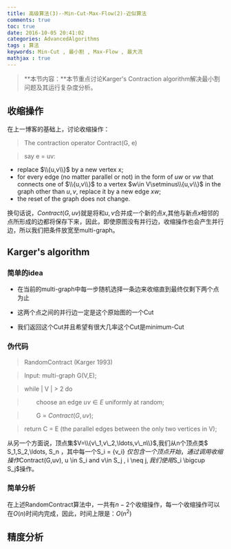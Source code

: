 ```yaml
---
title: 高级算法(3)--Min-Cut-Max-Flow(2)-近似算法
comments: true
toc: true
date: 2016-10-05 20:41:02
categories: AdvancedAlgorithms
tags : 算法
keywords: Min-Cut , 最小割 , Max-Flow , 最大流
mathjax : true
---
```


>**本节内容：**本节重点讨论Karger's Contraction algorithm解决最小割问题及其运行复杂度分析。

<!-- more -->

## 收缩操作

在上一博客的基础上，讨论收缩操作：

> The contraction operator Contract(G, e) 
  
>  say e = uv:
- replace $\\{u,v\\}$ by a new vertex x;
- for every edge (no matter parallel or not) in the form of $uw$ or $vw$ that connects one of $\\{u,v\\}$ to a vertex $w\in V\setminus\\{u,v\\}$ in the graph other than $u,v$, replace it by a new edge $xw$;
- the reset of the graph does not change.

换句话说，$Contract(G, uv)$就是将和$u,v$合并成一个新的点$x$,其他与新点$x$相邻的点所形成的边都将保存下来，因此，即使原图没有并行边，收缩操作也会产生并行边，所以我们把条件放宽至multi-graph。

## Karger's algorithm

### 简单的idea

- 在当前的multi-graph中每一步随机选择一条边来收缩直到最终仅剩下两个点为止

- 这两个点之间的并行边一定是这个原始图的一个Cut

- 我们返回这个Cut并且希望有很大几率这个Cut是minimum-Cut

### 伪代码

> RandomContract (Karger 1993)
  
> Input: multi-graph G(V,E);

> while | V | > 2 do

> &emsp;&emsp;choose an edge ${uv}\in E$ uniformly at random;

> &emsp;&emsp;G = $Contract(G,uv)$;

> return C = E (the parallel edges between the only two vertices in V);

从另一个方面说，顶点集$V=\\{v\_1,v\_2,\ldots,v\_n\\}$,我们从n个顶点类$ S\_1,S\_2,\ldots, S\_n ，其中每一个S\_i = {v\_i} $仅包含一个顶点开始，通过调用收缩操作$Contract(G,uv),  u \in S\_i and v\in S\_j , i \neq j$, 我们使用$S\_i \bigcup S\_j$操作。

### 简单分析

在上述RandomContract算法中，一共有$n-2$个收缩操作，每一个收缩操作可以在$O(n)$时间内完成，因此，时间上限是：$O(n^2)$

## 精度分析